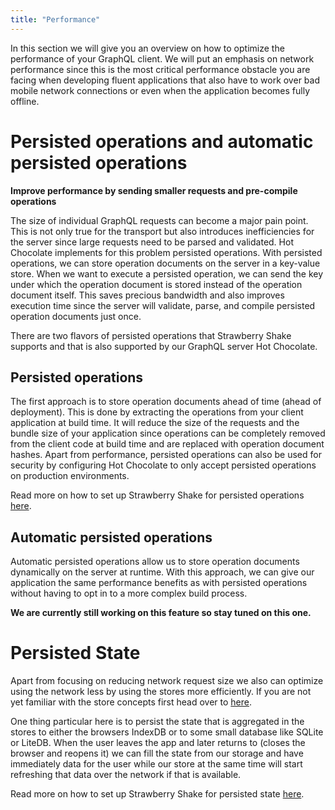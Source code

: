 ```yaml
---
title: "Performance"
---
```


In this section we will give you an overview on how to optimize the performance of your GraphQL client. We will put an emphasis on network performance since this is the most critical performance obstacle you are facing when developing fluent applications that also have to work over bad mobile network connections or even when the application becomes fully offline.

# Persisted operations and automatic persisted operations

**Improve performance by sending smaller requests and pre-compile operations**

The size of individual GraphQL requests can become a major pain point. This is not only true for the transport but also introduces inefficiencies for the server since large requests need to be parsed and validated. Hot Chocolate implements for this problem persisted operations. With persisted operations, we can store operation documents on the server in a key-value store. When we want to execute a persisted operation, we can send the key under which the operation document is stored instead of the operation document itself. This saves precious bandwidth and also improves execution time since the server will validate, parse, and compile persisted operation documents just once.

There are two flavors of persisted operations that Strawberry Shake supports and that is also supported by our GraphQL server Hot Chocolate.

## Persisted operations

The first approach is to store operation documents ahead of time (ahead of deployment).
This is done by extracting the operations from your client application at build time. It will reduce the size of the requests and the bundle size of your application since operations can be completely removed from the client code at build time and are replaced with operation document hashes. Apart from performance, persisted operations can also be used for security by configuring Hot Chocolate to only accept persisted operations on production environments.

Read more on how to set up Strawberry Shake for persisted operations [here](/docs/strawberryshake/v14/performance/persisted-operations).

## Automatic persisted operations

Automatic persisted operations allow us to store operation documents dynamically on the server at runtime. With this approach, we can give our application the same performance benefits as with persisted operations without having to opt in to a more complex build process.

**We are currently still working on this feature so stay tuned on this one.**

# Persisted State

Apart from focusing on reducing network request size we also can optimize using the network less by using the stores more efficiently. If you are not yet familiar with the store concepts first head over to [here](/docs/strawberryshake/v14/caching).

One thing particular here is to persist the state that is aggregated in the stores to either the browsers IndexDB or to some small database like SQLite or LiteDB. When the user leaves the app and later returns to (closes the browser and reopens it) we can fill the state from our storage and have immediately data for the user while our store at the same time will start refreshing that data over the network if that is available.

Read more on how to set up Strawberry Shake for persisted state [here](/docs/strawberryshake/v14/performance/persisted-state).
